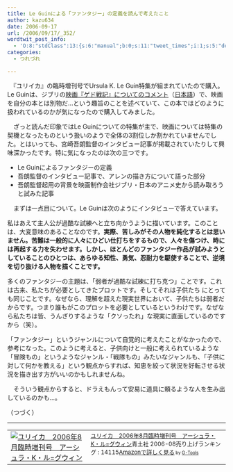 ```yaml
---
title: Le Guinによる「ファンタジー」の定義を読んで考えたこと
author: kazu634
date: 2006-09-17
url: /2006/09/17/_352/
wordtwit_post_info:
  - 'O:8:"stdClass":13:{s:6:"manual";b:0;s:11:"tweet_times";i:1;s:5:"delay";i:0;s:7:"enabled";i:1;s:10:"separation";s:2:"60";s:7:"version";s:3:"3.7";s:14:"tweet_template";b:0;s:6:"status";i:2;s:6:"result";a:0:{}s:13:"tweet_counter";i:2;s:13:"tweet_log_ids";a:1:{i:0;i:2557;}s:9:"hash_tags";a:0:{}s:8:"accounts";a:1:{i:0;s:7:"kazu634";}}'
categories:
  - つれづれ

---
```

<div class="section">
<p>
    　『ユリイカ』の臨時増刊号でUrsula K. Le Guin特集が組まれていたので購入。Le Guinは、ジブリの<a href="http://www.ursulakleguin.com/GedoSenkiResponse.html" onclick="__gaTracker('send', 'event', 'outbound-article', 'http://www.ursulakleguin.com/GedoSenkiResponse.html', '映画『ゲド戦記』についてのコメント');" target="blank">映画『ゲド戦記』についてのコメント</a>（<a href="http://hiki.cre.jp/Earthsea/?GedoSenkiAuthorResponse" onclick="__gaTracker('send', 'event', 'outbound-article', 'http://hiki.cre.jp/Earthsea/?GedoSenkiAuthorResponse', '日本語');" target="blank">日本語</a>）で、映画を自分の本とは別物だ…という趣旨のことを述べていて、この本ではどのように扱われているのかが気になったので購入してみました。
</p></p> 
  
<p>
    　ざっと読んだ印象ではLe Guinについての特集が主で、映画については特集の契機となったものという扱いのようで全体の3割位しか割かれていませんでした。とはいっても、宮崎吾朗監督のインタビュー記事が掲載されていたりして興味深かったです。特に気になったのは次の三つです。
</p>
  
<ul>
<li>
      Le Guinによるファンタジーの定義
</li>
<li>
      吾朗監督のインタビュー記事で、アレンの描き方について語った部分
</li>
<li>
      吾朗監督起用の背景を映画制作会社ジブリ・日本のアニメ史から読み取ろうと試みた記事
</li>
</ul></p> 
  
<p>
    　まずは一点目について。Le Guinは次のようにインタビューで答えています。
</p>
  
<p>
<blockquote>
</blockquote>
</p>
  
<p>
    私はあえて主人公が過酷な試練へと立ち向かうように描いています。このことは、大変意味のあることなのです。<b>実際、苦しみがその人物を純化するとは思いません。苦難は一般的に人々にひどい仕打ちをするもので、人々を傷つけ、時には再起する力を失わせます。しかし、ほとんどのファンタジー作品が試みようとしていることのひとつは、あらゆる知性、勇気、忍耐力を駆使することで、逆境を切り抜ける人物を描くことです。</b>
</p></p> 
  
<p>
    多くのファンタジーの主題は、「弱者が過酷な試練に打ち克つ」ことです。これは古来、私たちが必要としてきたプロットです。そしてそれは子供たち にとっても同じことです。なぜなら、理解を超えた現実世界において、子供たちは弱者だからです。つまり誰もがこのプロットを必要としているというわけです。なぜなら私たちは皆、うんざりするような「クソったれ」な現実に直面しているのですから（笑）。
</p></p> 
  
<p>
    「ファンタジー」というジャンルについて自覚的に考えたことがなかったので、参考になった。このように考えると、子供向けと一般に考えられているような「冒険もの」というようなジャンル・「戦隊もの」みたいなジャンルも、「子供に対して何かを教える」という観点からすれば、知恵を絞って状況を好転させる状況を描き出す方がいいのかもしれませんね。
</p></p> 
  
<p>
    　そういう観点からすると、ドラえもんって安易に道具に頼るような人を生み出しているのかも…。
</p></p> 
  
<p>
    （つづく）
</p>
  
<hr />
  
<p>
<center>
</center>
</p>
  
<p>
<table cellpadding="5" border="0">
<tr>
<td valign="top">
<a href="https://www.amazon.co.jp/exec/obidos/ASIN/479170150X/goodpic-22/" onclick="__gaTracker('send', 'event', 'outbound-article', 'https://www.amazon.co.jp/exec/obidos/ASIN/479170150X/goodpic-22/', '');" target="_top"><img alt="ユリイカ　2006年8月臨時増刊号　アーシュラ・K・ル=グウィン" src="http://images.amazon.com/images/P/479170150X.01._SCMZZZZZZZ_.jpg" border="0" /></a>
</td>
        
<td valign="top">
<font size="-1"><a href="https://www.amazon.co.jp/exec/obidos/ASIN/479170150X/goodpic-22/" onclick="__gaTracker('send', 'event', 'outbound-article', 'https://www.amazon.co.jp/exec/obidos/ASIN/479170150X/goodpic-22/', 'ユリイカ　2006年8月臨時増刊号　アーシュラ・K・ル=グウィン');" target="_top">ユリイカ　2006年8月臨時増刊号　アーシュラ・K・ル=グウィン</a>青土社 2006-08売り上げランキング : 14115<a href="https://www.amazon.co.jp/exec/obidos/ASIN/479170150X/goodpic-22/" onclick="__gaTracker('send', 'event', 'outbound-article', 'https://www.amazon.co.jp/exec/obidos/ASIN/479170150X/goodpic-22/', 'Amazonで詳しく見る');" target="_top">Amazonで詳しく見る</a></font><font size="-2"> by <a href="http://www.goodpic.com/mt/aws/index.html" onclick="__gaTracker('send', 'event', 'outbound-article', 'http://www.goodpic.com/mt/aws/index.html', 'G-Tools');">G-Tools</a></font>
</td>
</tr>
</table>
</p>
</div>
